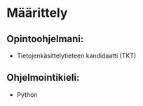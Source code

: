 # Määrittely

## Opintoohjelmani:
- Tietojenkäsittelytieteen kandidaatti (TKT)

## Ohjelmointikieli:
- Python
